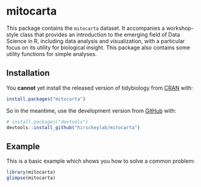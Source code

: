 
# mitocarta

<!-- badges: start -->
<!-- badges: end -->

This package contains the `mitocarta` dataset. It accompanies a workshop-style class that provides an
introduction to the emerging field of Data Science in R, including data
analysis and visualization, with a particular focus on its utility for
biological insight. This package also contains some utility functions for simple analyses.

## Installation

You **cannot** yet install the released version of tidybiology from
[CRAN](https://CRAN.R-project.org) with:

``` r
install.packages("mitocarta")
```

So in the meantime, use the development version from
[GitHub](https://github.com/hirscheylab/mitocarta) with:

``` r
# install.packages("devtools")
devtools::install_github("hirscheylab/mitocarta")
```


## Example

This is a basic example which shows you how to solve a common problem:

``` r
library(mitocarta)
glimpse(mitocarta)
```
